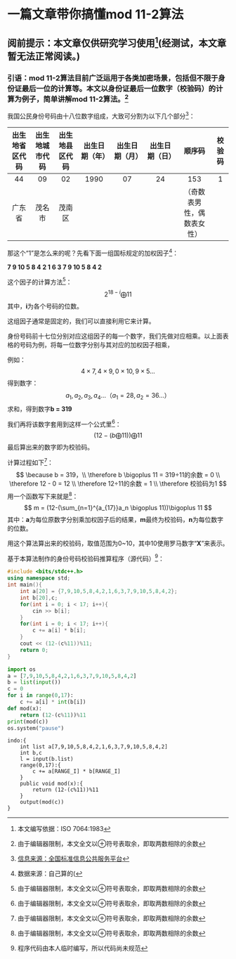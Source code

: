 # 一篇文章带你搞懂mod 11-2算法

## 阅前提示：本文章仅供研究学习使用[^1](经测试，本文章暂无法正常阅读。)

### 引语：mod 11-2算法目前广泛运用于各类加密场景，包括但不限于身份证最后一位的计算等。本文以身份证最后一位数字（校验码）的计算为例子，简单讲解mod 11-2算法。[^2]

我国公民身份号码由十八位数字组成，大致可分割为以下几个部分[^3]：

| 出生地省区代码 | 出生地城市代码 | 出生地县区代码 | 出生日期（年） | 出生日期（月） | 出生日期（日） |           顺序码           | 校验码 |
| :------------: | :------------: | :------------: | :------------: | :------------: | :------------: | :------------------------: | :----: |
|       44       |       09       |       02       |      1990      |       07       |       24       |            153             |   1    |
|     广东省     |     茂名市     |     茂南区     |                |                |                | （奇数表男性，偶数表女性） |        |

那这个“1”是怎么来的呢？先看下面一组国标规定的加权因子[^4]：

**7 9 10 5 8 4 2 1 6 3 7 9 10 5 8 4 2**

这个因子的计算方法[^2]：
$$
2^{18-i} \bigoplus 11
$$
其中，**i**为各个号码的位数。

这组因子通常是固定的，我们可以直接利用它来计算。

身份号码前十七位分别对应这组因子的每一个数字，我们先做对应相乘。以上面表格的号码为例，将每一位数字分别与其对应的加权因子相乘，

例如：
$$
4×7,4×9,0×10,9×5...
$$
得到数字：
$$
a_1,a_2,a_3,a_4...（a_1 = 28,a_2 = 36 ...）
$$
求和，得到数字**b = 319**

我们再将该数字套用到这样一个公式里[^2]：
$$
(12-(b\bigoplus11))\bigoplus11
$$
最后算出来的数字即为校验码。

计算过程如下[^2]：
$$
\because b = 319，\\
\therefore b \bigoplus 11 = 319÷11的余数 = 0 \\
\therefore 12 - 0 = 12 \\
\therefore 12÷11的余数 = 1 \\
\therefore 校验码为1
$$
用一个函数写下来就是[^2]：
$$
m = (12-(\sum_{n=1}^{a_{17}}a_n \bigoplus 11))\bigoplus 11
$$
其中：**a**为每位原数字分别乘加权因子后的结果，**m**最终为校验码，**n**为每位数字的位数。

用这个算法算出来的校验码，取值范围为0~10，其中10使用罗马数字“**X**”来表示。

基于本算法制作的身份号码校验码推算程序（源代码）[^5]：

```c++
#include <bits/stdc++.h>
using namespace std;
int main(){
	int a[20] = {7,9,10,5,8,4,2,1,6,3,7,9,10,5,8,4,2};
	int b[20],c;
	for(int i = 0; i < 17; i++){
		cin >> b[i];
	}
	for(int i = 0; i < 17; i++){
		c += a[i] * b[i];
	}
	cout << (12-(c%11))%11;
    return 0;
}
```

```python
import os
a = [7,9,10,5,8,4,2,1,6,3,7,9,10,5,8,4,2]
b = list(input())
c = 0
for i in range(0,17):
    c += a[i] * int(b[i])
def mod(x):
    return (12-(c%11))%11
print(mod(c))
os.system("pause")
```

```merix
indo:{
    int list a[7,9,10,5,8,4,2,1,6,3,7,9,10,5,8,4,2]
    int b,c
    l = input(b.list)
    range(0,17):{
		c += a[RANGE_I] * b[RANGE_I]
    }
    public void mod(x):{
    	return (12-(c%11))%11
    }
    output(mod(c))
}
```

[^1]:本文编写依据：ISO 7064:1983
[^2]:由于编辑器限制，本文全文以⊕符号表取余，即取两数相除的余数
[^3]: [信息来源：全国标准信息公共服务平台](https://std.samr.gov.cn/gb/search/gbDetailed?id=71F772D75D5FD3A7E05397BE0A0AB82A)
[^4]: 数据来源：自己算的(
[^5]: 程序代码由本人临时编写，所以代码尚未规范
